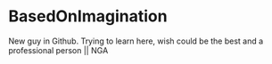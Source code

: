 # BasedOnImagination
New guy in Github. Trying to learn here,  wish could be the best and a professional person || NGA
